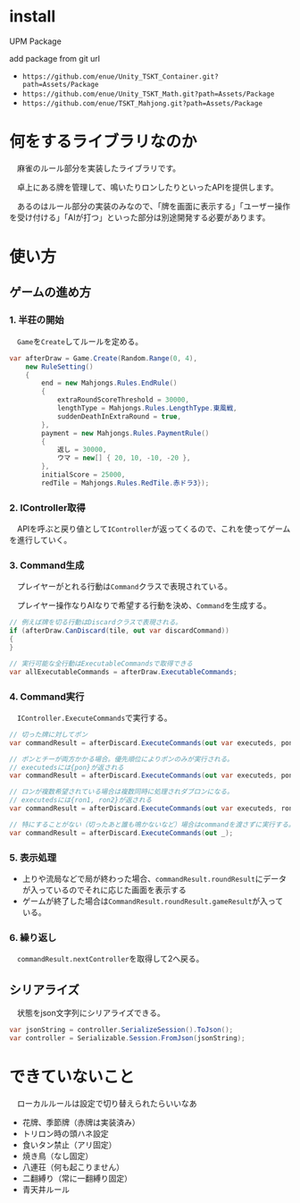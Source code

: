 # install

UPM Package

add package from git url

+ `https://github.com/enue/Unity_TSKT_Container.git?path=Assets/Package`
+ `https://github.com/enue/Unity_TSKT_Math.git?path=Assets/Package`
+ `https://github.com/enue/TSKT_Mahjong.git?path=Assets/Package`

# 何をするライブラリなのか

　麻雀のルール部分を実装したライブラリです。

　卓上にある牌を管理して、鳴いたりロンしたりといったAPIを提供します。

　あるのはルール部分の実装のみなので、「牌を画面に表示する」「ユーザー操作を受け付ける」「AIが打つ」といった部分は別途開発する必要があります。

# 使い方

## ゲームの進め方

### 1. 半荘の開始

　`Game`を`Create`してルールを定める。

```cs
var afterDraw = Game.Create(Random.Range(0, 4),
    new RuleSetting()
    {
        end = new Mahjongs.Rules.EndRule()
        {
            extraRoundScoreThreshold = 30000,
            lengthType = Mahjongs.Rules.LengthType.東風戦,
            suddenDeathInExtraRound = true,
        },
        payment = new Mahjongs.Rules.PaymentRule()
        {
            返し = 30000,
            ウマ = new[] { 20, 10, -10, -20 },
        },
        initialScore = 25000,
        redTile = Mahjongs.Rules.RedTile.赤ドラ3});
```

### 2. IController取得
　APIを呼ぶと戻り値として`IController`が返ってくるので、これを使ってゲームを進行していく。

### 3. Command生成
　プレイヤーがとれる行動は`Command`クラスで表現されている。

　プレイヤー操作なりAIなりで希望する行動を決め、`Command`を生成する。

```cs
// 例えば牌を切る行動はDiscardクラスで表現される。
if (afterDraw.CanDiscard(tile, out var discardCommand))
{
}

// 実行可能な全行動はExecutableCommandsで取得できる
var allExecutableCommands = afterDraw.ExecutableCommands;
```

### 4. Command実行

　`IController.ExecuteCommands`で実行する。

```cs
// 切った牌に対してポン
var commandResult = afterDiscard.ExecuteCommands(out var executeds, pon);
```

```cs
// ポンとチーが両方かかる場合。優先順位によりポンのみが実行される。
// executedsには{pon}が返される
var commandResult = afterDiscard.ExecuteCommands(out var executeds, pon, chi);
```

```cs
// ロンが複数希望されている場合は複数同時に処理されダブロンになる。
// executedsには{ron1, ron2}が返される
var commandResult = afterDiscard.ExecuteCommands(out var executeds, ron1, ron2);
```

```cs
// 特にすることがない（切ったあと誰も鳴かないなど）場合はcommandを渡さずに実行する。
var commandResult = afterDiscard.ExecuteCommands(out _);
```

### 5. 表示処理

+ 上りや流局などで局が終わった場合、`commandResult.roundResult`にデータが入っているのでそれに応じた画面を表示する
+ ゲームが終了した場合は`CommandResult.roundResult.gameResult`が入っている。

### 6. 繰り返し

　`commandResult.nextController`を取得して2へ戻る。

## シリアライズ

　状態をjson文字列にシリアライズできる。

```cs
var jsonString = controller.SerializeSession().ToJson();
var controller = Serializable.Session.FromJson(jsonString);
```


# できていないこと

　ローカルルールは設定で切り替えられたらいいなあ

+ 花牌、季節牌（赤牌は実装済み）
+ トリロン時の頭ハネ設定
+ 食いタン禁止（アリ固定）
+ 焼き鳥（なし固定）
+ 八連荘（何も起こりません）
+ 二翻縛り（常に一翻縛り固定）
+ 青天井ルール

